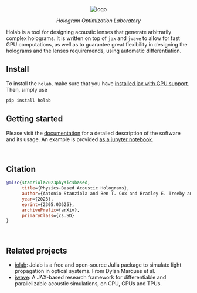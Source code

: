 <div align="center">
<img src="docs/assets/images/holab_logo.png" alt="logo"></img>
<p><i>Hologram Optimization Laboratory</i></p>
</div>

Holab is a tool for designing acoustic lenses that generate arbitrarily complex holograms. It is written on top of `jax` and `jwave` to allow for fast GPU computations, as well as to guarantee great flexibility in designing the holograms and the lenses requiremends, using automatic differentiation.

## Install

To install the `holab`, make sure that you have [installed jax with GPU support](https://github.com/google/jax#installation). Then, simply use

```bash
pip install holab
```

## Getting started

Please visit the [documentation](https://github.com/ucl-bug/holab/) for a detailed description of the software and its usage. An example is provided [as a jupyter notebook](docs/example.ipynb).

<br/>

## Citation

```bibtex
@misc{stanziola2023physicsbased,
      title={Physics-Based Acoustic Holograms},
      author={Antonio Stanziola and Ben T. Cox and Bradley E. Treeby and Michael D. Brown},
      year={2023},
      eprint={2305.03625},
      archivePrefix={arXiv},
      primaryClass={cs.SD}
}
```

<br/>

## Related projects
- [jolab](https://github.com/DylanMMarques/Jolab.jl): Jolab is a free and open-source Julia package to simulate light propagation in optical systems. From Dylan Marques et al.
- [jwave](https://github.com/ucl-bug/jwave): A JAX-based research framework for differentiable and parallelizable acoustic simulations, on CPU, GPUs and TPUs.
